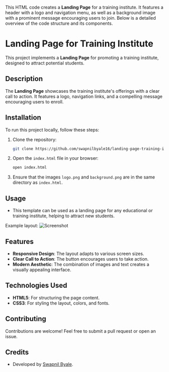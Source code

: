 This HTML code creates a **Landing Page** for a training institute. It features a header with a logo and navigation menu, as well as a background image with a prominent message encouraging users to join. Below is a detailed overview of the code structure and its components.

# Landing Page for Training Institute

This project implements a **Landing Page** for promoting a training institute, designed to attract potential students.

## Description
The **Landing Page** showcases the training institute's offerings with a clear call to action. It features a logo, navigation links, and a compelling message encouraging users to enroll.

## Installation
To run this project locally, follow these steps:

1. Clone the repository:
   ```bash
   git clone https://github.com/swapnilbyale16/landing-page-training-institute.git
   ```

2. Open the `index.html` file in your browser:
   ```bash
   open index.html
   ```

3. Ensure that the images `logo.png` and `background.png` are in the same directory as `index.html`.

## Usage
- This template can be used as a landing page for any educational or training institute, helping to attract new students.

Example layout:
![Screenshot](./screenshot.png)

## Features
- **Responsive Design**: The layout adapts to various screen sizes.
- **Clear Call to Action**: The button encourages users to take action.
- **Modern Aesthetic**: The combination of images and text creates a visually appealing interface.

## Technologies Used
- **HTML5**: For structuring the page content.
- **CSS3**: For styling the layout, colors, and fonts.

## Contributing
Contributions are welcome! Feel free to submit a pull request or open an issue.

## Credits
- Developed by [Swapnil Byale](https://github.com/swapnilbyale16).

